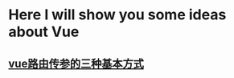 # Here I will show you some ideas about Vue

## [vue路由传参的三种基本方式](https://github.com/Lee981265/vue-demo/blob/master/Router.md)

